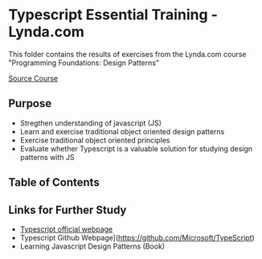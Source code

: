 # Typescript Essential Training - Lynda.com

This folder contains the results of exercises from the Lynda.com course "Programming Foundations: Design Patterns"

[Source Course](https://www.lynda.com/Developer-Programming-Foundations-tutorials/Foundations-Programming-Design-Patterns/135365-2.html)

## Purpose

- Stregthen understanding of javascript (JS)
- Learn and exercise traditional object oriented design patterns
- Exercise traditional object oriented principles
- Evaluate whether Typescript is a valuable solution for studying design patterns with JS

## Table of Contents

## Links for Further Study

- [Typescript official webpage](https://www.typescriptlang.org/)
- Typescript Github Webpage](https://github.com/Microsoft/TypeScript)
- Learning Javascript Design Patterns (Book)
